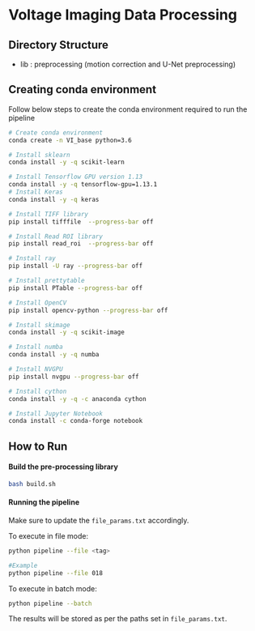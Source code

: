 # Voltage Imaging Data Processing



## Directory Structure
* lib   : preprocessing (motion correction and U-Net preprocessing)

## Creating conda environment

Follow below steps to create the conda environment required to run the pipeline

```bash
# Create conda environment
conda create -n VI_base python=3.6

# Install sklearn
conda install -y -q scikit-learn

# Install Tensorflow GPU version 1.13
conda install -y -q tensorflow-gpu=1.13.1
# Install Keras
conda install -y -q keras

# Install TIFF library
pip install tifffile  --progress-bar off

# Install Read ROI library
pip install read_roi  --progress-bar off

# Install ray
pip install -U ray --progress-bar off

# Install prettytable
pip install PTable --progress-bar off

# Install OpenCV
pip install opencv-python --progress-bar off

# Install skimage
conda install -y -q scikit-image

# Install numba
conda install -y -q numba

# Install NVGPU
pip install nvgpu --progress-bar off

# Install cython
conda install -y -q -c anaconda cython

# Install Jupyter Notebook
conda install -c conda-forge notebook
```

## How to Run

#### Build the pre-processing library
```bash
bash build.sh
```

#### Running the pipeline

Make sure to update the `file_params.txt` accordingly.

To execute in file mode:
```bash
python pipeline --file <tag>

#Example
python pipeline --file 018
```

To execute in batch mode:

```bash
python pipeline --batch
```
The results will be stored as per the paths set in `file_params.txt`.
